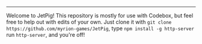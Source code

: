 
__________________________________________________________________________________________________________________________________________________
  Welcome to JetPig! This repository is mostly for use with Codebox, but feel free to help out with edits of your own. Just clone it with ```git clone https://github.com/myrion-games/JetPig```, type ```npm install -g http-server``` run ```http-server```, and you're off!
